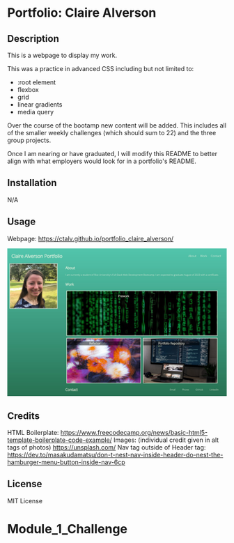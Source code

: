 # Portfolio: Claire Alverson

## Description

This is a webpage to display my work. 

This was a practice in advanced CSS including but not limited to:
- :root element
- flexbox
- grid
- linear gradients
- media query

Over the course of the bootamp new content will be added. This includes all of the smaller weekly challenges (which should sum to 22) and the three group projects.

Once I am nearing or have graduated, I will modify this README to better align with what employers would look for in a portfolio's README.

## Installation

N/A

## Usage

Webpage: https://ctalv.github.io/portfolio_claire_alverson/

![Portfolio Screenshot](assets/images/screenshot.jpeg)

## Credits

HTML Boilerplate: https://www.freecodecamp.org/news/basic-html5-template-boilerplate-code-example/
Images: (individual credit given in alt tags of photos) https://unsplash.com/ 
Nav tag outside of Header tag: https://dev.to/masakudamatsu/don-t-nest-nav-inside-header-do-nest-the-hamburger-menu-button-inside-nav-6cp 

## License

MIT License

# Module_1_Challenge

